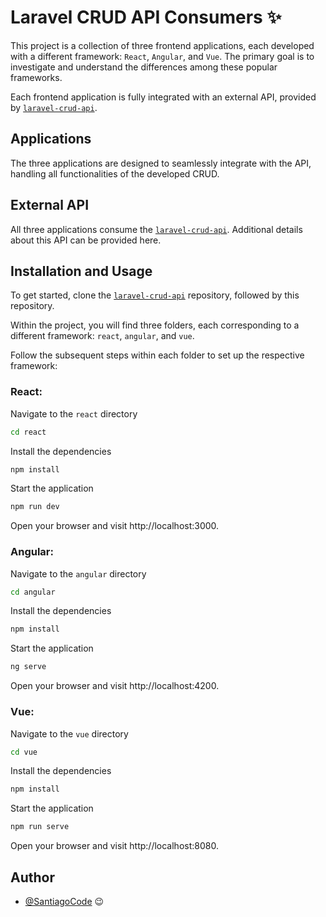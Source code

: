 # Laravel CRUD API Consumers ✨

This project is a collection of three frontend applications, each developed with a different framework: `React`, `Angular`, and `Vue`. The primary goal is to investigate and understand the differences among these popular frameworks.

Each frontend application is fully integrated with an external API, provided by [`laravel-crud-api`](https://www.github.com/SantiagoCode/laravel-crud-api).

## Applications

The three applications are designed to seamlessly integrate with the API, handling all functionalities of the developed CRUD.

## External API

All three applications consume the [`laravel-crud-api`](https://www.github.com/SantiagoCode/laravel-crud-api). Additional details about this API can be provided here.

<!-- ## Integration

Description of how the applications integrate with the external API. -->

## Installation and Usage

To get started, clone the [`laravel-crud-api`](https://www.github.com/SantiagoCode/laravel-crud-api) repository, followed by this repository.

Within the project, you will find three folders, each corresponding to a different framework: `react`, `angular`, and `vue`.

Follow the subsequent steps within each folder to set up the respective framework:

### React:

Navigate to the `react` directory

```bash
cd react
```

Install the dependencies

```bash
npm install
```

Start the application

```bash
npm run dev
```

Open your browser and visit http://localhost:3000.

### Angular:

Navigate to the `angular` directory

```bash
cd angular
```

Install the dependencies

```bash
npm install
```

Start the application

```bash
ng serve
```

Open your browser and visit http://localhost:4200.

### Vue:

Navigate to the `vue` directory

```bash
cd vue
```

Install the dependencies

```bash
npm install
```

Start the application

```bash
npm run serve
```

Open your browser and visit http://localhost:8080.

## Author

- [@SantiagoCode](https://www.github.com/SantiagoCode) 😉
